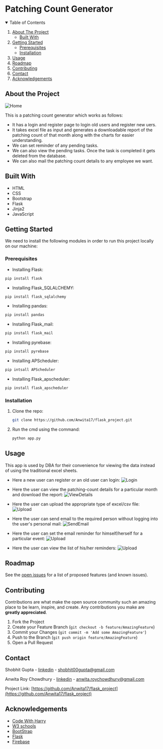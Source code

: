# Patching Count Generator

<details open="open">
  <summary>Table of Contents</summary>
  <ol>
    <li>
      <a href="#about-the-project">About The Project</a>
      <ul>
        <li><a href="#built-with">Built With</a></li>
      </ul>
    </li>
    <li>
      <a href="#getting-started">Getting Started</a>
      <ul>
        <li><a href="#prerequisites">Prerequisites</a></li>
        <li><a href="#installation">Installation</a></li>
      </ul>
    </li>
    <li><a href="#usage">Usage</a></li>
    <li><a href="#roadmap">Roadmap</a></li>
    <li><a href="#contributing">Contributing</a></li>
    <li><a href="#contact">Contact</a></li>
    <li><a href="#acknowledgements">Acknowledgements</a></li>
  </ol>
</details>

## About the Project
![Home](https://github.com/Anwita17/flask_project/blob/master/home_page_img.png)



This is a patching count generator which works as follows:  

* It has a login and register page to login old users and register new uers.
* It takes excel file as input and generates a downloadable report of the patching count of that month along with the charts for easier understanding.
* We can set reminder of any pending tasks.
* We can also view the pending tasks. Once the task is completed it gets deleted from the database.
* We can also mail the patching count details to any employee we want.

## Built With

* HTML
* CSS
* Bootstrap
* Flask
* Jinja2
* JavaScript

## Getting Started

We need to install the following modules in order to run this project locally on our machine:

### Prerequisites
 
* Installing Flask:
```sh
pip install flask
```

* Installing Flask_SQLALCHEMY:
```sh
pip install flask_sqlalchemy
```

* Installing pandas:
```sh
pip install pandas
```

* Installing Flask_mail:
```sh F
pip install flask_mail
```

* Installing pyrebase:
```sh
pip install pyrebase
```

* Installing APScheduler:
```sh
pip intsall APScheduler
```

* Installing Flask_apscheduler:
```sh
pip install flask_apscheduler
```


### Installation
1. Clone the repo:
   ```sh
   git clone https://github.com/Anwita17/flask_project.git
   ```
2. Run the cmd using the command:
   ```sh
   python app.py
   ```

## Usage

This app is used by DBA for their convenience for viewing the data instead of using the traditional excel sheets.

* Here a new user can register or an old user can login:
  ![Login](https://github.com/Anwita17/flask_project/blob/master/login_img.jpeg)
  
  
* Here the user can view the patching-count details for a particular month and download the report:
  ![ViewDetails](https://github.com/Anwita17/flask_project/blob/master/View_details_img.png)
  
  
* Here the user can upload the appropriate type of excel/csv file:
  ![Upload](https://github.com/Anwita17/flask_project/blob/master/upload_img.jpeg)
  
  
* Here the user can send email to the required person without logging into the user's personal mail:
  ![SendEmail](https://github.com/Anwita17/flask_project/blob/master/send_mail_img.jpeg)
  
  
* Here the user can set the email reminder for himself/herself for a particular event:
  ![Upload](https://github.com/Anwita17/flask_project/blob/master/add_rem_img.jpeg)
  
  
* Here the user can view the list of his/her reminders:
  ![Upload](https://github.com/Anwita17/flask_project/blob/master/view_rem_img.jpeg)

## Roadmap

See the [open issues](https://github.com/Anwita17/flask_project/issues) for a list of proposed features (and known issues).


## Contributing

Contributions are what make the open source community such an amazing place to be learn, inspire, and create. Any contributions you make are **greatly appreciated**.

1. Fork the Project
2. Create your Feature Branch (`git checkout -b feature/AmazingFeature`)
3. Commit your Changes (`git commit -m 'Add some AmazingFeature'`)
4. Push to the Branch (`git push origin feature/AmazingFeature`)
5. Open a Pull Request

## Contact

Shobhit Gupta -          [linkedin](https://www.linkedin.com/in/shobhit-gupta-0b270215a/) - shobhit00gupta@gmail.com

Anwita Roy Chowdhury -   [linkedin](linkedin.com/in/anwita-roy-chowdhury-8720981a8) - anwita.roychowdhury@gmail.com

Project Link: [https://github.com/Anwita17/flask_project](https://github.com/Anwita17/flask_project)


## Acknowledgements

* [Code With Harry](https://www.youtube.com/watch?v=oA8brF3w5XQ&ab_channel=CodeWithHarry)
* [W3 schools](https://www.w3schools.com/html/)
* [BootStrap](https://getbootstrap.com/docs/5.0/getting-started/introduction/)
* [Flask](https://flask.palletsprojects.com/)
* [Firebase](https://firebase.google.com/docs)

